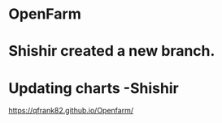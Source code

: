 # OpenFarm
# Shishir created a new branch.
# Updating charts -Shishir

https://qfrank82.github.io/Openfarm/
